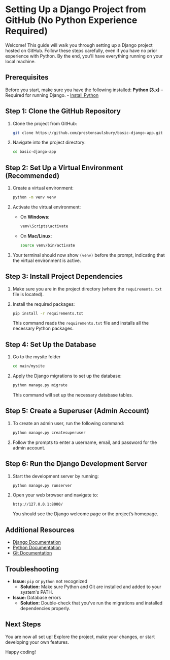 # Setting Up a Django Project from GitHub (No Python Experience Required)

Welcome! This guide will walk you through setting up a Django project hosted on GitHub. Follow these steps carefully, even if you have no prior experience with Python. By the end, you'll have everything running on your local machine.

## Prerequisites

Before you start, make sure you have the following installed:
**Python (3.x)** – Required for running Django.
    - [Install Python](https://www.python.org/downloads/)

## Step 1: Clone the GitHub Repository
1. Clone the project from GitHub:

    ```bash
    git clone https://github.com/prestonsaulsbury/basic-django-app.git
    ```

2. Navigate into the project directory:

    ```bash
    cd basic-django-app
    ```

## Step 2: Set Up a Virtual Environment (Recommended)

1. Create a virtual environment:

    ```bash
    python -m venv venv
    ```

2. Activate the virtual environment:

    - On **Windows**:

        ```bash
        venv\Scripts\activate
        ```

    - On **Mac/Linux**:

        ```bash
        source venv/bin/activate
        ```

3. Your terminal should now show `(venv)` before the prompt, indicating that the virtual environment is active.

## Step 3: Install Project Dependencies

1. Make sure you are in the project directory (where the `requirements.txt` file is located).
2. Install the required packages:

    ```bash
    pip install -r requirements.txt
    ```

   This command reads the `requirements.txt` file and installs all the necessary Python packages.

## Step 4: Set Up the Database
1. Go to the mysite folder
   ```bash
   cd main/mysite
   ```
2. Apply the Django migrations to set up the database:

    ```bash
    python manage.py migrate
    ```

   This command will set up the necessary database tables.

## Step 5: Create a Superuser (Admin Account)

1. To create an admin user, run the following command:

    ```bash
    python manage.py createsuperuser
    ```

2. Follow the prompts to enter a username, email, and password for the admin account.

## Step 6: Run the Django Development Server

1. Start the development server by running:

    ```bash
    python manage.py runserver
    ```

2. Open your web browser and navigate to:

    ```
    http://127.0.0.1:8000/
    ```

   You should see the Django welcome page or the project’s homepage.

## Additional Resources

- [Django Documentation](https://docs.djangoproject.com/en/stable/)
- [Python Documentation](https://docs.python.org/3/)
- [Git Documentation](https://git-scm.com/doc)

## Troubleshooting

- **Issue:** `pip` or `python` not recognized
  - **Solution:** Make sure Python and Git are installed and added to your system's PATH.
- **Issue:** Database errors
  - **Solution:** Double-check that you’ve run the migrations and installed dependencies properly.

## Next Steps

You are now all set up! Explore the project, make your changes, or start developing your own features.

Happy coding!